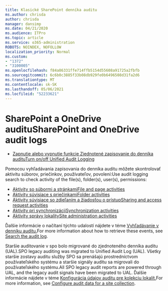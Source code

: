 ```yaml
---
title: Klasické SharePoint denníka auditu
ms.author: chrisda
author: chrisda
manager: dansimp
ms.date: 04/21/2020
ms.audience: ITPro
ms.topic: article
ms.service: o365-administration
ROBOTS: NOINDEX, NOFOLLOW
localization_priority: Normal
ms.custom:
- "1372"
- "3100005"
ms.openlocfilehash: f84a86331ffe714ffb5154d55608a91725a2fbfb
ms.sourcegitcommit: 6c6b0c3885f33b08db929fe0b6496508d31fa2d6
ms.translationtype: MT
ms.contentlocale: sk-SK
ms.lasthandoff: 05/06/2021
ms.locfileid: "52233621"
---
```

# <a name="sharepoint-and-onedrive-audit-logs"></a><span data-ttu-id="9e07c-102">SharePoint a OneDrive auditu</span><span class="sxs-lookup"><span data-stu-id="9e07c-102">SharePoint and OneDrive audit logs</span></span>

* [<span data-ttu-id="9e07c-103">Zapnutie alebo vypnutie funkcie Zjednotené zapisovanie do denníka auditu</span><span class="sxs-lookup"><span data-stu-id="9e07c-103">Turn on/off Unified Audit Logging</span></span>](https://docs.microsoft.com/microsoft-365/compliance/turn-audit-log-search-on-or-off) 

<span data-ttu-id="9e07c-104">Pomocou vyhľadávania zapisovania do denníka auditu môžete skontrolovať aktivitu súborov, priečinkov, používateľov, povolení:</span><span class="sxs-lookup"><span data-stu-id="9e07c-104">Use audit logging search to check activity of the file(s), folder(s), user(s), permissions:</span></span>

* [<span data-ttu-id="9e07c-105">Aktivity so súbormi a stránkami</span><span class="sxs-lookup"><span data-stu-id="9e07c-105">File and page activities</span></span>](https://docs.microsoft.com/microsoft-365/compliance/search-the-audit-log-in-security-and-compliance)
* [<span data-ttu-id="9e07c-106">Aktivity súvisiace s priečinkami</span><span class="sxs-lookup"><span data-stu-id="9e07c-106">Folder activities</span></span>](https://docs.microsoft.com/microsoft-365/compliance/search-the-audit-log-in-security-and-compliance#folder-activities)
* [<span data-ttu-id="9e07c-107">Aktivity súvisiace so zdieľaním a žiadosťou o prístup</span><span class="sxs-lookup"><span data-stu-id="9e07c-107">Sharing and access request activities</span></span>](https://docs.microsoft.com/microsoft-365/compliance/search-the-audit-log-in-security-and-compliance#sharing-and-access-request-activities)
* [<span data-ttu-id="9e07c-108">Aktivity pri synchronizácii</span><span class="sxs-lookup"><span data-stu-id="9e07c-108">Synchronization activities</span></span>](https://docs.microsoft.com/microsoft-365/compliance/search-the-audit-log-in-security-and-compliance#synchronization-activities)
* [<span data-ttu-id="9e07c-109">Aktivity správy lokality</span><span class="sxs-lookup"><span data-stu-id="9e07c-109">Site administration activities</span></span>](https://docs.microsoft.com/microsoft-365/compliance/search-the-audit-log-in-security-and-compliance#site-administration-activities)

<span data-ttu-id="9e07c-110">Ďalšie informácie o načítaní týchto udalostí nájdete v téme [Vyhľadávanie v denníku auditu.](https://docs.microsoft.com/microsoft-365/compliance/search-the-audit-log-in-security-and-compliance#search-the-audit-log)</span><span class="sxs-lookup"><span data-stu-id="9e07c-110">For more information about how to retrieve these events, see [Search the audit log](https://docs.microsoft.com/microsoft-365/compliance/search-the-audit-log-in-security-and-compliance#search-the-audit-log).</span></span>

<span data-ttu-id="9e07c-111">Staršie auditovanie v spo bolo migrované do zjednoteného denníka auditu (UAL).</span><span class="sxs-lookup"><span data-stu-id="9e07c-111">SPO legacy auditing was migrated to Unified Audit Log (UAL).</span></span> <span data-ttu-id="9e07c-112">Všetky staršie zostavy auditu služby SPO sa prenášajú prostredníctvom používateľského systému a staršie signály auditu sa migrovali do používateľského systému.</span><span class="sxs-lookup"><span data-stu-id="9e07c-112">All SPO legacy audit reports are powered through UAL, and the legacy audit signals have been migrated to UAL.</span></span> <span data-ttu-id="9e07c-113">Ďalšie informácie nájdete v téme [Konfigurácia údajov auditu pre kolekciu lokalít.](https://support.office.com/article/Configure-audit-settings-for-a-site-collection-A9920C97-38C0-44F2-8BCB-4CF1E2AE22D2)</span><span class="sxs-lookup"><span data-stu-id="9e07c-113">For more information, see [Configure audit data for a site collection](https://support.office.com/article/Configure-audit-settings-for-a-site-collection-A9920C97-38C0-44F2-8BCB-4CF1E2AE22D2).</span></span>
